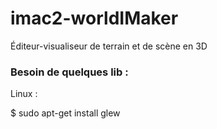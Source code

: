 # imac2-worldIMaker
Éditeur-visualiseur de terrain et de scène en 3D

### Besoin de quelques lib :
Linux :

$ sudo apt-get install glew
